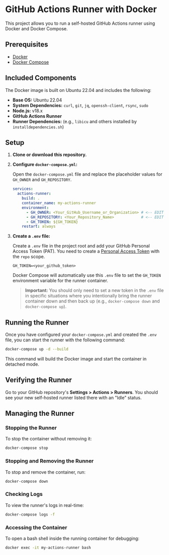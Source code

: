 # GitHub Actions Runner with Docker

This project allows you to run a self-hosted GitHub Actions runner using Docker and Docker Compose.

## Prerequisites

- [Docker](https://www.docker.com/get-started)
- [Docker Compose](https://docs.docker.com/compose/install/)

## Included Components

The Docker image is built on Ubuntu 22.04 and includes the following:

-   **Base OS:** Ubuntu 22.04
-   **System Dependencies:** `curl`, `git`, `jq`, `openssh-client`, `rsync`, `sudo`
-   **Node.js:** v18.x
-   **GitHub Actions Runner**
-   **Runner Dependencies:** (e.g., `libicu` and others installed by `installdependencies.sh`)

## Setup

1.  **Clone or download this repository.**

2.  **Configure `docker-compose.yml`:**

    Open the `docker-compose.yml` file and replace the placeholder values for `GH_OWNER` and `GH_REPOSITORY`.

    ```yaml
    services:
      actions-runner:
        build: .
        container_name: my-actions-runner
        environment:
          - GH_OWNER: <Your_GitHub_Username_or_Organization> # <-- EDIT THIS
          - GH_REPOSITORY: <Your_Repository_Name>            # <-- EDIT THIS
          - GH_TOKEN: ${GH_TOKEN}
        restart: always
    ```

3.  **Create a `.env` file:**

    Create a `.env` file in the project root and add your GitHub Personal Access Token (PAT). You need to create a [Personal Access Token](https://github.com/settings/tokens) with the `repo` scope.

    ```env
    GH_TOKEN=<your_github_token>
    ```

    Docker Compose will automatically use this `.env` file to set the `GH_TOKEN` environment variable for the runner container.

    > **Important:** You should only need to set a new token in the `.env` file in specific situations where you intentionally bring the runner container down and then back up (e.g., `docker-compose down` and `docker-compose up`).

## Running the Runner

Once you have configured your `docker-compose.yml` and created the `.env` file, you can start the runner with the following command:

```bash
docker-compose up -d --build
```

This command will build the Docker image and start the container in detached mode.

## Verifying the Runner

Go to your GitHub repository's **Settings > Actions > Runners**. You should see your new self-hosted runner listed there with an "Idle" status.

## Managing the Runner

### Stopping the Runner
To stop the container without removing it:
```bash
docker-compose stop
```

### Stopping and Removing the Runner
To stop and remove the container, run:
```bash
docker-compose down
```

### Checking Logs
To view the runner's logs in real-time:
```bash
docker-compose logs -f
```

### Accessing the Container
To open a bash shell inside the running container for debugging:
```bash
docker exec -it my-actions-runner bash
```



